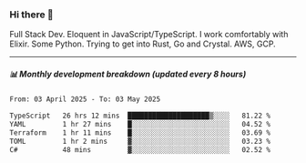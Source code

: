 ### Hi there 👋

Full Stack Dev. Eloquent in JavaScript/TypeScript. I work comfortably with Elixir. Some Python. Trying to get into Rust, Go and Crystal. AWS, GCP.

***

##### 📊 Monthly development breakdown (updated every 8 hours)

<!--START_SECTION:waka-->

```txt
From: 03 April 2025 - To: 03 May 2025

TypeScript   26 hrs 12 mins  ████████████████████▒░░░░   81.22 %
YAML         1 hr 27 mins    █░░░░░░░░░░░░░░░░░░░░░░░░   04.52 %
Terraform    1 hr 11 mins    █░░░░░░░░░░░░░░░░░░░░░░░░   03.69 %
TOML         1 hr 2 mins     ▓░░░░░░░░░░░░░░░░░░░░░░░░   03.23 %
C#           48 mins         ▓░░░░░░░░░░░░░░░░░░░░░░░░   02.52 %
```

<!--END_SECTION:waka-->
